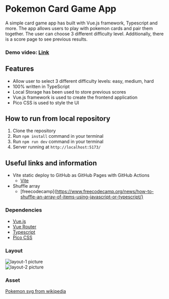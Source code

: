 # **Pokemon Card Game App**

A simple card game app has built with Vue.js framework, Typescript and more. The app allows users to play with pokemon cards and pair them together. The user can choose 3 different difficulty level. Additionally, there is a score page to see previous results.

### Demo video: [Link](https://ev0clu.github.io/pokemon-card-game-vue/)

## Features

- Allow user to select 3 different difficulty levels: easy, medium, hard
- 100% written in TypeScript
- Local Storage has been used to store previous scores
- Vue.js framework is used to create the frontend application
- Pico CSS is used to style the UI

## How to run from local repository

1. Clone the repository
2. Run `npm install` command in your terminal
3. Run `npm run dev` command in your terminal
4. Server running at `http://localhost:5173/`

## Useful links and information

- Vite static deploy to GitHub as GitHub Pages with GitHub Actions
  - [Vite](https://vite.dev/guide/static-deploy)
- Shuffle array
  - [freecodecamp]{https://www.freecodecamp.org/news/how-to-shuffle-an-array-of-items-using-javascript-or-typescript/}

### Dependencies

- [Vue.js](https://vuejs.org/)
- [Vue Router](https://router.vuejs.org/)
- [Typescript](https://www.typescriptlang.org/)
- [Pico CSS](https://picocss.com/)

### Layout

![layout-1 picture](https://github.com/ev0clu/pokemon-card-game-vue/blob/main/layout-1.png?raw=true)<br>
![layout-2 picture](https://github.com/ev0clu/pokemon-card-game-vue/blob/main/layout-2.png?raw=true)<br>

### Asset

[Pokemon svg from wikipedia](https://en.wikipedia.org/wiki/Pok%C3%A9mon)
